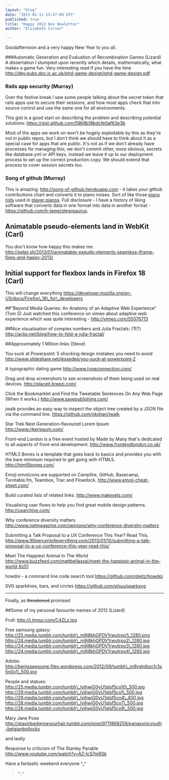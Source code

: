 ```yaml
---
layout: "blog"
date: "2013-01-11 15:47:00 UTC"
published: true
title: "Happy 2013 Dev Newletter"
author: "Elizabeth Curson"

---
```


Goodafternoon and a very happy New Year to you all.   ###Automatic Generation and Evaluation of Recombination Games (Lizard) A dissertation I stumpled upon recently which details, mathematically, what makes a game fun. Very interesting read if you have the time http://dev.pubs.doc.ic.ac.uk/phd-game-design/phd-game-design.pdf   ### Rails app security (Murray) Over the festive break I saw some people talking about the secret token that rails apps use to secure their sessions, and how most apps check that into source control and use the same one for all environments.   This gist is a good start on describing the problem and describing potential solutions: https://gist.github.com/59b8b18bdcfe0af63e3b  Most of the apps we work on won't be hugely exploitable by this as they're not in public repos, but I don't think we should have to think about it as a special case for apps that are public. It's not as if we don't already have processes for managing this; we don't commit other, more obvious, secrets like database.yml or API keys, instead we leave it up to our deployment process to set up the correct production copy. We should extend that process to cover session secrets too.   ### Song of github (Murray)  This is amazing: http://song-of-github.herokuapp.com - it takes your github contributions chart and converts it to piano noises. Sort of like those [piano rolls](http://en.wikipedia.org/wiki/Piano\_rolls) used in [player pianos](http://en.wikipedia.org/wiki/Player\_piano). Full disclosure - I have a history of liking software that converts data in one format into data in another format - https://github.com/h-lame/stegosaurus.   ## Animatable pseudo-elements land in WebKit (Carl) You don't know how happy this makes me http://peter.sh/2013/01/animatable-pseudo-elements-seamless-iframe-fixes-and-happy-2013/   ## Initial support for flexbox lands in Firefox 18 (Carl) This will change everything https://developer.mozilla.org/en-US/docs/Firefox\_18\_for\_developers   ##"Beyond Media Queries: An Anatomy of an Adaptive Web Experience" (Tom S) Just watched this conference on vimeo about adaptive web experience which was quite interesting - http://vimeo.com/55076713  ##Nice visualisation of complex numbers and Julia Fractals: (TtT) http://acko.net/blog/how-to-fold-a-julia-fractal/  ##Approximately 1 Million links (Steve)  You suck at Powerpoint: 5 shocking design mistakes you need to avoid http://www.slideshare.net/jessedee/you-suck-at-powerpoint-2  A typographic dating game http://www.typeconnection.com/  Drag and drop screenshots to see screenshots of them being used on real devices. http://placeit.breezi.com/  Click the Bookmarklet and Find the Tweetable Sentences On Any Web Page (When it works.) http://www.savepublishing.com/  jwalk provides an easy way to inspect the object tree created by a JSON file via the command line. https://github.com/nkohari/jwalk  Star Trek Next Generation-flavoured Lorem Ipsum http://www.rikeripsum.com/  Front-end London is a free event hosted by Made by Many that's dedicated to all aspects of front-end development. http://www.frontendlondon.co.uk/  HTML5 Bones is a template that goes back to basics and provides you with the bare minimum required to get going with HTML5. http://html5bones.com/  Emoji emoticons are supported on Campfire, GitHub, Basecamp, Turntable.fm, Teambox, Trac and Flowdock. http://www.emoji-cheat-sheet.com/  Build curated lists of related links. http://www.makesets.com/  Visualising user flows to help you find great mobile design patterns. http://uxarchive.com/  Why conference diversity matters http://www.netmagazine.com/opinions/why-conference-diversity-matters  Submitting a Talk Proposal to a UX Conference This Year? Read This. http://www.90percentofeverything.com/2013/01/10/submitting-a-talk-proposal-to-a-ux-conference-this-year-read-this/  Meet The Happiest Animal In The World http://www.buzzfeed.com/mattbellassai/meet-the-happiest-animal-in-the-world-6z51  howdoi - a command line code search tool https://github.com/gleitz/howdoi  SVG sparklines, bars, and circles https://github.com/phuu/sparksvg  ---  Finally, as <s>threatened</s> promised  ##Some of my personal favourite memes of 2012 (Lizard)  Fruit: http://i.imgur.com/C4ZLz.jpg  Free samsung galaxy: http://25.media.tumblr.com/tumblr\_m9j8khGPDV1rwutrpo1\_1280.png http://24.media.tumblr.com/tumblr\_m9j8khGPDV1rwutrpo2\_1280.jpg http://24.media.tumblr.com/tumblr\_m9j8khGPDV1rwutrpo3\_1280.jpg http://24.media.tumblr.com/tumblr\_m9j8khGPDV1rwutrpo4\_1280.jpg  Adobe: http://benisawesome.files.wordpress.com/2012/09/tumblr\_m9vglnlbzc1r3s5n0o1\_500.jpg  People and statues: http://25.media.tumblr.com/tumblr\_lyihwiG0yU1qlsf5co10\_500.jpg http://29.media.tumblr.com/tumblr\_lyihwiG0yU1qlsf5co1\_500.jpg http://29.media.tumblr.com/tumblr\_lyihwiG0yU1qlsf5co4\_400.jpg http://28.media.tumblr.com/tumblr\_lyihwiG0yU1qlsf5co7\_500.jpg http://26.media.tumblr.com/tumblr\_lyihwiG0yU1qlsf5co9\_500.jpg  Mary Jane Pose http://stayinbedgrowyourhair.tumblr.com/post/9711869259/panasonicyouth-belgianbollocks  and lastly  Response to criticism of The Stanley Parable http://www.youtube.com/watch?v=AZ-IcS7mRSk   Have a fantastic weekend everyone ^\_^   >^..^


